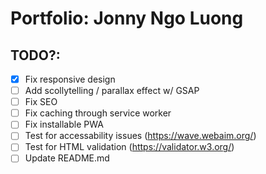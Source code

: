 # Portfolio: Jonny Ngo Luong

## TODO?:

- [x] Fix responsive design
- [ ] Add scollytelling / parallax effect w/ GSAP
- [ ] Fix SEO
- [ ] Fix caching through service worker
- [ ] Fix installable PWA
- [ ] Test for accessability issues (https://wave.webaim.org/)
- [ ] Test for HTML validation (https://validator.w3.org/)
- [ ] Update README.md

